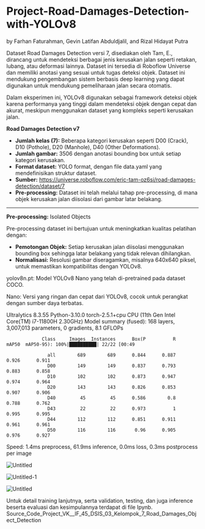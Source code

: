 # Project-Road-Damages-Detection-with-YOLOv8

by Farhan Faturahman, Gevin Latifan Abduldjalil, and Rizal Hidayat Putra

Dataset Road Damages Detection versi 7, disediakan oleh Tam, E., dirancang untuk mendeteksi berbagai jenis kerusakan jalan seperti retakan, lubang, atau deformasi lainnya. Dataset ini tersedia di Roboflow Universe dan memiliki anotasi yang sesuai untuk tugas deteksi objek. Dataset ini mendukung pengembangan sistem berbasis deep learning yang dapat digunakan untuk mendukung pemeliharaan jalan secara otomatis.

Dalam eksperimen ini, YOLOv8 digunakan sebagai framework deteksi objek karena performanya yang tinggi dalam mendeteksi objek dengan cepat dan akurat, meskipun menggunakan dataset yang kompleks seperti kerusakan jalan.

**Road Damages Detection v7**

*  **Jumlah kelas (7):** Beberapa kategori kerusakan seperti D00 (Crack), D10 (Pothole),  D20 (Manhole), D40 (Other Deformations).
*  **Jumlah gambar:** 3506 dengan anotasi bounding box untuk setiap kategori kerusakan.
*  **Format dataset:** YOLO format, dengan file data.yaml yang mendefinisikan struktur dataset.
*  **Sumber:** https://universe.roboflow.com/eric-tam-oz6si/road-damages-detection/dataset/7
*  **Pre-processing:** Dataset ini telah melalui tahap pre-processing, di mana objek kerusakan jalan diisolasi dari gambar latar belakang.

---

**Pre-processing:** Isolated Objects

Pre-processing dataset ini bertujuan untuk meningkatkan kualitas pelatihan dengan:

*  **Pemotongan Objek:** Setiap kerusakan jalan diisolasi menggunakan bounding box sehingga latar belakang yang tidak relevan dihilangkan.
*  **Normalisasi:** Resolusi gambar diseragamkan, misalnya 640x640 piksel, untuk memastikan kompatibilitas dengan YOLOv8.


yolov8n.pt: Model YOLOv8 Nano yang telah di-pretrained pada dataset COCO.

Nano: Versi yang ringan dan cepat dari YOLOv8, cocok untuk perangkat dengan sumber daya terbatas.

Ultralytics 8.3.55  Python-3.10.0 torch-2.5.1+cpu CPU (11th Gen Intel Core(TM) i7-11800H 2.30GHz)
Model summary (fused): 168 layers, 3,007,013 parameters, 0 gradients, 8.1 GFLOPs

                 Class     Images  Instances      Box(P          R      mAP50  mAP50-95): 100%|██████████| 22/22 [00:49

                   all        689        689      0.844      0.887      0.926      0.911
                   D00        149        149      0.837      0.793      0.883      0.858
                   D10        102        102      0.873      0.947      0.974      0.964
                   D20        143        143      0.826      0.853      0.907      0.906
                   D40         45         45      0.586        0.8      0.788      0.762
                   D43         22         22      0.973          1      0.995      0.995
                   D44        112        112      0.851      0.911      0.961      0.961
                   D50        116        116       0.96      0.905      0.976      0.927
Speed: 1.4ms preprocess, 61.9ms inference, 0.0ms loss, 0.3ms postprocess per image

![Untitled](https://github.com/user-attachments/assets/e931755e-d504-4c97-8da1-e5e8541e9151)

![Untitled-1](https://github.com/user-attachments/assets/24c2c6a2-e6d3-4884-8d79-1002611d75a8)

![Untitled](https://github.com/user-attachments/assets/2a3256b2-8468-4535-a53e-00bd970683b2)

Untuk detail training lanjutnya, serta validation, testing, dan juga inference beserta evaluasi dan kesimpulannya terdapat di file Ipynb.
Source_Code_Project_VK__IF_45_DSIS_03_Kelompok_7_Road_Damages_Object_Detection
